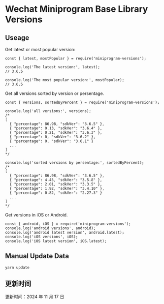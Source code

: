 
# Wechat Miniprogram Base Library Versions

## Useage

Get latest or most popular version:

```;
const { latest, mostPopular } = require('miniprogram-versions');

console.log('The latest version:', latest);
// 3.6.5

console.log('The most popular version:', mostPopular);
// 3.6.5

```

Get all versions sorted by version or persentage.

```
const { versions, sortedByPercent } = require('miniprogram-versions');

console.log('all versions:', versions);
/*
[
  { "percentage": 86.98, "sdkVer": "3.6.5" },
  { "percentage": 0.13, "sdkVer": "3.6.4" },
  { "percentage": 0.21, "sdkVer": "3.6.3" },
  { "percentage": 0, "sdkVer": "3.6.2" },
  { "percentage": 0, "sdkVer": "3.6.1" }
  ...
]
*/

console.log('sorted versions by persentage:', sortedByPercent);
/*
[
  { "percentage": 86.98, "sdkVer": "3.6.5" },
  { "percentage": 4.45, "sdkVer": "3.5.8" },
  { "percentage": 2.01, "sdkVer": "3.3.5" },
  { "percentage": 1.92, "sdkVer": "3.4.10" },
  { "percentage": 0.82, "sdkVer": "2.27.3" }
  ...
]
*/
```

Get versions in iOS or Android.

```
const { android, iOS } = require('miniprogram-versions');
console.log('android versions', android);
console.log('android latest version', android.latest);
console.log('iOS versions', iOS);
console.log('iOS latest version', iOS.latest);
```

## Manual Update Data

```
yarn update
```

## 更新时间

更新时间：2024 年 11 月 17 日
